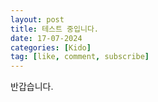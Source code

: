 ```yaml
---
layout: post
title: 테스트 중입니다.
date: 17-07-2024
categories: [Kido]
tag: [like, comment, subscribe]
---
```


반갑습니다.

